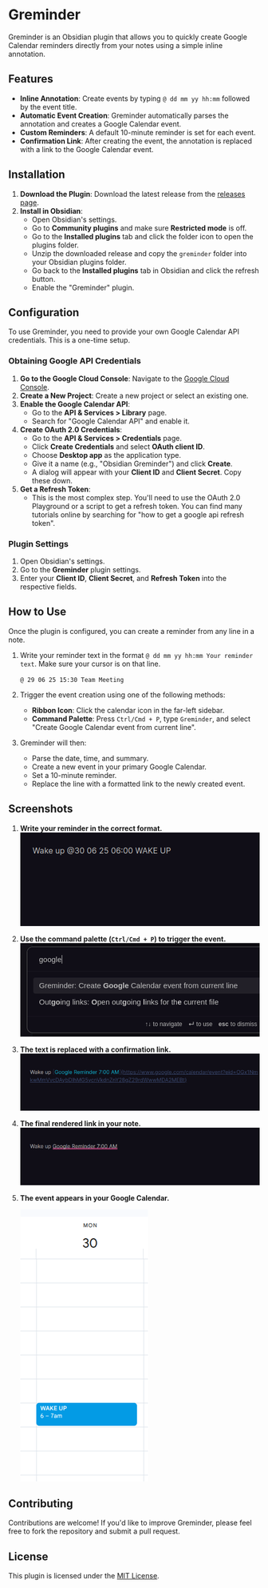 # Greminder

Greminder is an Obsidian plugin that allows you to quickly create Google Calendar reminders directly from your notes using a simple inline annotation.

## Features

- **Inline Annotation**: Create events by typing `@ dd mm yy hh:mm` followed by the event title.
- **Automatic Event Creation**: Greminder automatically parses the annotation and creates a Google Calendar event.
- **Custom Reminders**: A default 10-minute reminder is set for each event.
- **Confirmation Link**: After creating the event, the annotation is replaced with a link to the Google Calendar event.

## Installation

1.  **Download the Plugin**: Download the latest release from the [releases page](https://github.com/your-username/greminder/releases).
2.  **Install in Obsidian**:
    -   Open Obsidian's settings.
    -   Go to **Community plugins** and make sure **Restricted mode** is off.
    -   Go to the **Installed plugins** tab and click the folder icon to open the plugins folder.
    -   Unzip the downloaded release and copy the `greminder` folder into your Obsidian plugins folder.
    -   Go back to the **Installed plugins** tab in Obsidian and click the refresh button.
    -   Enable the "Greminder" plugin.

## Configuration

To use Greminder, you need to provide your own Google Calendar API credentials. This is a one-time setup.

### Obtaining Google API Credentials

1.  **Go to the Google Cloud Console**: Navigate to the [Google Cloud Console](https://console.cloud.google.com/).
2.  **Create a New Project**: Create a new project or select an existing one.
3.  **Enable the Google Calendar API**:
    -   Go to the **API & Services > Library** page.
    -   Search for "Google Calendar API" and enable it.
4.  **Create OAuth 2.0 Credentials**:
    -   Go to the **API & Services > Credentials** page.
    -   Click **Create Credentials** and select **OAuth client ID**.
    -   Choose **Desktop app** as the application type.
    -   Give it a name (e.g., "Obsidian Greminder") and click **Create**.
    -   A dialog will appear with your **Client ID** and **Client Secret**. Copy these down.
5.  **Get a Refresh Token**:
    -   This is the most complex step. You'll need to use the OAuth 2.0 Playground or a script to get a refresh token. You can find many tutorials online by searching for "how to get a google api refresh token".

### Plugin Settings

1.  Open Obsidian's settings.
2.  Go to the **Greminder** plugin settings.
3.  Enter your **Client ID**, **Client Secret**, and **Refresh Token** into the respective fields.

## How to Use

Once the plugin is configured, you can create a reminder from any line in a note.

1.  Write your reminder text in the format `@ dd mm yy hh:mm Your reminder text`. Make sure your cursor is on that line.
    
    `@ 29 06 25 15:30 Team Meeting`

2.  Trigger the event creation using one of the following methods:
    -   **Ribbon Icon**: Click the calendar icon in the far-left sidebar.
    -   **Command Palette**: Press `Ctrl/Cmd + P`, type `Greminder`, and select "Create Google Calendar event from current line".

3.  Greminder will then:
    -   Parse the date, time, and summary.
    -   Create a new event in your primary Google Calendar.
    -   Set a 10-minute reminder.
    -   Replace the line with a formatted link to the newly created event.

## Screenshots

1.  **Write your reminder in the correct format.**
    ![Step 1](screenshots/basic1ststep.png)

2.  **Use the command palette (`Ctrl/Cmd + P`) to trigger the event.**
    ![Step 2](screenshots/ctrlp_screen.png)

3.  **The text is replaced with a confirmation link.**
    ![Step 3](screenshots/alertlinkbeforerender.png)

4.  **The final rendered link in your note.**
    ![Step 4](screenshots/googlealertlinkrenderd.png)

5.  **The event appears in your Google Calendar.**

    ![Step 5](screenshots/googlecalender_show.png)

## Contributing

Contributions are welcome! If you'd like to improve Greminder, please feel free to fork the repository and submit a pull request.

## License

This plugin is licensed under the [MIT License](LICENSE).
